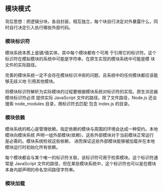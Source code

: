 ## 模块模式

背后思想：把逻辑分块，各自封装，相互独立，每个块自行决定对外暴露什么，同时自行决定引入执行哪些外部代码。

### 模块标识符

模块系统本质上是键/值实体，其中每个模块都有个可用 于引用它的标识符。这个标识符在模拟模块的系统中可能是字符串，在原生实现的模块系统中可能是模 块文件的实际路径。

完善的模块系统一定不会存在模块标识冲突的问题，且系统中的任何模块都应该能够无歧义地 引用其他模块。

将模块标识符解析为实际模块的过程要根据模块系统对标识符的实现。原生浏览器模块标识符必须 提供实际 JavaScript 文件的路径。除了文件路径，Node.js 还会搜索 node_modules 目录，用标识符去匹配 包含 index.js 的目录。

### 模块依赖

模块系统的核心是管理依赖。指定依赖的模块与周围的环境会达成一种契约。本地模块向模块系统 声明一组外部模块(依赖)，这些外部模块对于当前模块正常运行是必需的。模块系统检视这些依赖， 进而保证这些外部模块能够被加载并在本地模块运行时初始化所有依赖。

每个模块都会与某个唯一的标识符关联，该标识符可用于检索模块。这个标识符通常是 JavaScript 文件的路径，但在某些模块系统中，这个标识符也可以是在模块本身内部声明的命名空间路径字符串。

### 模块加载








